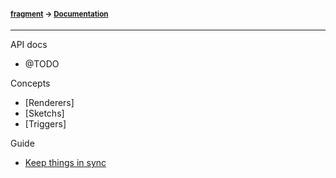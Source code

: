 #### <sup>[fragment](../README.md) → [Documentation](./README.md)</sup>

---

API docs
- @TODO

Concepts
- [Renderers]
- [Sketchs]
- [Triggers]

Guide
- [Keep things in sync](./GUIDE.md#keep-things-in-sync)
